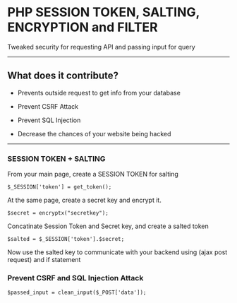 # PHP SESSION TOKEN, SALTING, ENCRYPTION and FILTER

Tweaked security for requesting API and passing input for query

-----------------------

## What does it contribute? 

*	Prevents outside request to get info from your database

*   Prevent CSRF Attack

*   Prevent SQL Injection

*	Decrease the chances of your website being hacked

-------

### SESSION TOKEN + SALTING

From your main page, create a SESSION TOKEN for salting
    
    $_SESSION['token'] = get_token();
    
At the same page, create a secret key and encrypt it.

	$secret = encryptx("secretkey");

Concatinate Session Token and Secret key, and create a salted token

	$salted = $_SESSION['token'].$secret;

Now use the salted key to communicate with your backend using (ajax post request) and if statement



### Prevent CSRF and SQL Injection Attack

	$passed_input = clean_input($_POST['data']);

    

